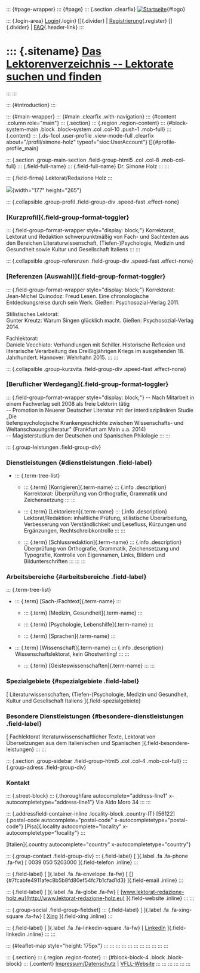 ::: {#page-wrapper}
::: {#page}
::: {.section .clearfix}
[![Startseite](https://www.lektoren.de/sites/default/files/VfLL_logo.jpg)](/ "Startseite"){#logo}

::: {.login-area}
[Login](/user){.login} []{.divider} \|
[Registrierung](/user/register){.register} []{.divider} \|
[FAQ](/faq-page){.header-link}
:::

::: {.sitename}
[Das Lektorenverzeichnis -- Lektorate suchen und finden](/ "Startseite")
========================================================================
:::
:::

::: {#introduction}
:::

::: {#main-wrapper}
::: {#main .clearfix .with-navigation}
::: {#content .column role="main"}
::: {.section}
::: {.region .region-content}
::: {#block-system-main .block .block-system .col .col-10 .push-1 .mob-full}
::: {.content}
::: {.ds-1col .user-profile .view-mode-full .clearfix about="/profil/simone-holz" typeof="sioc:UserAccount"}
[]{#profile-profile_main}

::: {.section .group-main-section .field-group-html5 .col .col-8 .mob-col-full}
::: {.field-full-name}
::: {.field-full-name}
Dr. Simone Holz
:::
:::

::: {.field-firma}
Lektorat/Redazione Holz
:::

![](https://www.lektoren.de/sites/default/files/styles/profile-image-full/public/users/profile_img/ji4a2123-2.jpg?itok=DvNg6xfj){width="177"
height="265"}

::: {.collapsible .group-profil .field-group-div .speed-fast .effect-none}
### [Kurzprofil]{.field-group-format-toggler}

::: {.field-group-format-wrapper style="display: block;"}
Korrektorat, Lektorat und Redaktion schwerpunktmäßig von Fach- und
Sachtexten aus den Bereichen Literaturwissenschaft,
(Tiefen-)Psychologie, Medizin und Gesundheit sowie Kultur und
Gesellschaft Italiens
:::
:::

::: {.collapsible .group-referenzen .field-group-div .speed-fast .effect-none}
### [Referenzen (Auswahl)]{.field-group-format-toggler}

::: {.field-group-format-wrapper style="display: block;"}
Korrektorat:\
Jean-Michel Quinodoz: Freud Lesen. Eine chronologische Entdeckungsreise
durch sein Werk. Gießen: Psychosozial-Verlag 2011.

Stilistisches Lektorat:\
Gunter Kreutz: Warum Singen glücklich macht. Gießen: Psychosozial-Verlag
2014.

Fachlektorat:\
Daniele Vecchiato: Verhandlungen mit Schiller. Historische Reflexion und
literarische Verarbeitung des Dreißigjährigen Kriegs im ausgehenden 18.
Jahrhundert. Hannover: Wehrhahn 2015.
:::
:::

::: {.collapsible .group-kurzvita .field-group-div .speed-fast .effect-none}
### [Beruflicher Werdegang]{.field-group-format-toggler}

::: {.field-group-format-wrapper style="display: block;"}
-- Nach Mitarbeit in einem Fachverlag seit 2008 als freie Lektorin
tätig\
-- Promotion in Neuerer Deutscher Literatur mit der interdisziplinären
Studie „Die\
tiefenpsychologische Krankengeschichte zwischen Wissenschafts- und\
Weltanschauungsliteratur" (Frankfurt am Main u.a. 2014)\
-- Magisterstudium der Deutschen und Spanischen Philologie
:::
:::

::: {.group-leistungen .field-group-div}
### Dienstleistungen {#dienstleistungen .field-label}

-   ::: {.term-tree-list}
    -   ::: {.term}
        [Korrigieren]{.term-name}
        ::: {.info .description}
        Korrektorat: Überprüfung von Orthografie, Grammatik und
        Zeichensetzung
        :::
        :::

    -   ::: {.term}
        [Lektorieren]{.term-name}
        ::: {.info .description}
        Lektorat/Redaktion: inhaltliche Prüfung, stilistische
        Überarbeitung, Verbesserung von Verständlichkeit und Lesefluss,
        Kürzungen und Ergänzungen, Rechtschreibkontrolle
        :::
        :::

    -   ::: {.term}
        [Schlussredaktion]{.term-name}
        ::: {.info .description}
        Überprüfung von Orthografie, Grammatik, Zeichensetzung und
        Typografie, Kontrolle von Eigennamen, Links, Bildern und
        Bildunterschriften
        :::
        :::
    :::

### Arbeitsbereiche {#arbeitsbereiche .field-label}

::: {.term-tree-list}
-   ::: {.term}
    [Sach-/Fachtext]{.term-name}
    :::

    -   ::: {.term}
        [Medizin, Gesundheit]{.term-name}
        :::

    -   ::: {.term}
        [Psychologie, Lebenshilfe]{.term-name}
        :::

    -   ::: {.term}
        [Sprachen]{.term-name}
        :::

-   ::: {.term}
    [Wissenschaft]{.term-name}
    ::: {.info .description}
    Wissenschaftslektorat, kein Ghostwriting!
    :::
    :::

    -   ::: {.term}
        [Geisteswissenschaften]{.term-name}
        :::
:::

### Spezialgebiete {#spezialgebiete .field-label}

[ Literaturwissenschaften, (Tiefen-)Psychologie, Medizin und Gesundheit,
Kultur und Gesellschaft Italiens ]{.field-spezialgebiete}

### Besondere Dienstleistungen {#besondere-dienstleistungen .field-label}

[ Fachlektorat literaturwissenschaftlicher Texte, Lektorat von
Übersetzungen aus dem Italienischen und Spanischen
]{.field-besondere-leistungen}
:::
:::

::: {.section .group-sidebar .field-group-html5 .col .col-4 .mob-col-full}
::: {.group-adress .field-group-div}
### Kontakt

::: {.street-block}
::: {.thoroughfare autocomplete="address-line1" x-autocompletetype="address-line1"}
Via Aldo Moro 34
:::
:::

::: {.addressfield-container-inline .locality-block .country-IT}
[56122]{.postal-code autocomplete="postal-code"
x-autocompletetype="postal-code"} [Pisa]{.locality
autocomplete="locality" x-autocompletetype="locality"}
:::

[Italien]{.country autocomplete="country" x-autocompletetype="country"}

::: {.group-contact .field-group-div}
::: {.field-label}
[ ]{.label .fa .fa-phone .fa-fw} [ 0039 050 5203000 ]{.field-telefon
.inline}
:::

::: {.field-label}
[ ]{.label .fa .fa-envelope .fa-fw} [
[]{#7fcabfe4911afec8b5b8fd80ef54fc7b1cfad1d3} ]{.field-email .inline}
:::

::: {.field-label}
[ ]{.label .fa .fa-globe .fa-fw} [
[www.lektorat-redazione-holz.eu](http://www.lektorat-redazione-holz.eu)
]{.field-website .inline}
:::
:::

::: {.group-social .field-group-fieldset}
::: {.field-label}
[ ]{.label .fa .fa-xing-square .fa-fw} [
[Xing](https://www.xing.com/profile/Simone_Holz4) ]{.field-xing .inline}
:::

::: {.field-label}
[ ]{.label .fa .fa-linkedin-square .fa-fw} [
[LinkedIn](https://it.linkedin.com/pub/simone-holz/a8/217/408)
]{.field-linkedin .inline}
:::
:::

::: {#leaflet-map style="height: 175px"}
:::
:::
:::
:::
:::
:::
:::
:::
:::
:::
:::

::: {.section}
::: {.region .region-footer}
::: {#block-block-4 .block .block-block}
::: {.content}
[Impressum/Datenschutz](/impressum) \|
[VFLL-Website](http://www.vfll.de)
:::
:::
:::
:::
:::
:::
